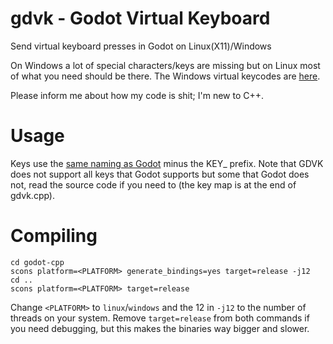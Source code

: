 # gdvk - Godot Virtual Keyboard
Send virtual keyboard presses in Godot on Linux(X11)/Windows

On Windows a lot of special characters/keys are missing but on Linux most of what you need should be there. The Windows virtual keycodes are [here](https://docs.microsoft.com/en-us/windows/win32/inputdev/virtual-key-codes).

Please inform me about how my code is shit; I'm new to C++.

# Usage
Keys use the [same naming as Godot](https://docs.godotengine.org/en/stable/classes/class_%40globalscope.html) minus the KEY_ prefix. Note that GDVK does not support all keys that Godot supports but some that Godot does not, read the source code if you need to (the key map is at the end of gdvk.cpp). 

# Compiling
```
cd godot-cpp
scons platform=<PLATFORM> generate_bindings=yes target=release -j12
cd ..
scons platform=<PLATFORM> target=release
```
Change `<PLATFORM>` to `linux`/`windows` and the 12 in `-j12` to the number of threads on your system.
Remove `target=release` from both commands if you need debugging, but this makes the binaries way bigger and slower.
